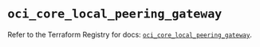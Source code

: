 # `oci_core_local_peering_gateway`

Refer to the Terraform Registry for docs: [`oci_core_local_peering_gateway`](https://registry.terraform.io/providers/oracle/oci/6.18.0/docs/resources/core_local_peering_gateway).
